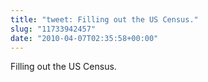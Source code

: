 ```yaml
---
title: "tweet: Filling out the US Census."
slug: "11733942457"
date: "2010-04-07T02:35:58+00:00"
---
```

Filling out the US Census.
